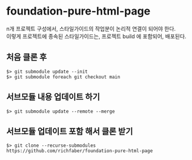 # foundation-pure-html-page

[//]: # (## 서브모듈 등록)

[//]: # ()
[//]: # (- 현재 저장소에서, 서브모듈을 등록한다.)

[//]: # ()
[//]: # (```terminal)

[//]: # (// git submodule add <저장소URL> <저장될 폴더이름>)

[//]: # ($> git submodule add https://github.com/richfaber/foundation-pure-html component)

[//]: # (```)

n개 프로젝트 구성에서, 스타일가이드의 작업분이 논리적 연결이 되어야 한다.  
이렇게 프로젝트에 종속된 스타일가이드는, 프로젝트 build 에 포함되어, 배포된다.

## 처음 클론 후

```terminal
$> git submodule update --init
$> git submodule foreach git checkout main
```

## 서브모듈 내용 업데이트 하기

```terminal
$> git submodule update --remote --merge
```

## 서브모듈 업데이트 포함 해서 클론 받기

```terminal
$> git clone --recurse-submodules https://github.com/richfaber/foundation-pure-html-page
```
